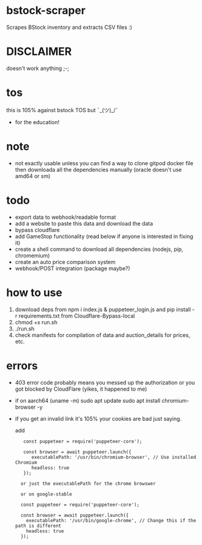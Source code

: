 # bstock-scraper
Scrapes BStock inventory and extracts CSV files :)

# DISCLAIMER
doesn't work anything ;-;

# tos
this is 105% against bstock TOS but ¯\_(ツ)_/¯
- for the education!

# note
- not exactly usable unless you can find a way to clone gitpod docker file then downloada all the dependencies manually (oracle doesn't use amd64 or sm)

# todo
- export data to webhook/readable format
- add a website to paste this data and download the data
- bypass cloudflare
- add GameStop functionality (read below if anyone is interested in fixing it)
- create a shell command to download all dependencies (nodejs, pip, chromemium)
- create an auto price comparison system
- webhook/POST integration (package maybe?)

# how to use
1. download deps from npm i index.js & puppeteer_login.js and pip install -r requirements.txt from Cloudflare-Bypass-local
2.  chmod +x run.sh
3. ./run.sh
4. check manifests for compilation of data and auction_details for prices, etc.

# errors
- 403 error code probably means you messed up the authorization or you got blocked by CloudFlare (yikes, it happened to me)
- if on aarch64 (uname -m)
  sudo apt update
  sudo apt install chromium-browser -y
- if you get an invalid link it's 105% your cookies are bad just saying.

  add 
  ```
     const puppeteer = require('puppeteer-core');

     const browser = await puppeteer.launch({
        executablePath: '/usr/bin/chromium-browser', // Use installed Chromium
        headless: true
     });

    or just the executablePath for the chrome browswer

    or on google-stable

    const puppeteer = require('puppeteer-core');

    const browser = await puppeteer.launch({
      executablePath: '/usr/bin/google-chrome', // Change this if the path is different
      headless: true
    });

  ```


